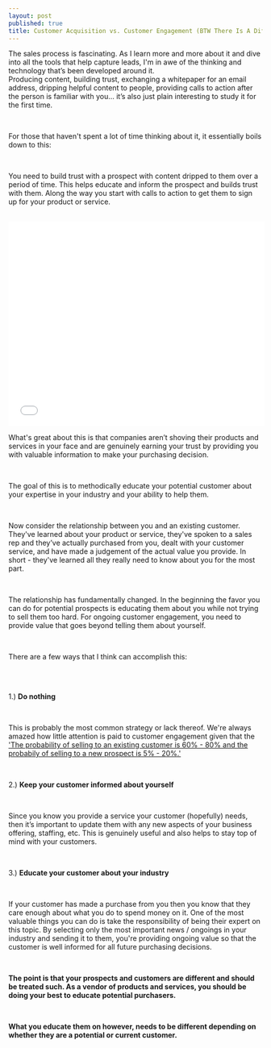 ```yaml
---
layout: post
published: true
title: Customer Acquisition vs. Customer Engagement (BTW There Is A Difference)
---
```

<p>The sales process is fascinating. As I learn more and more about it and dive into all the tools that help capture leads, I&#39;m in awe of the thinking and technology that’s been developed around it. 
<br/>
Producing content, building trust, exchanging a whitepaper for an email address, dripping helpful content to people, providing calls to action after the person is familiar with you... it’s also just plain interesting to study it for the first time.</p>
<br />

<!--break-->

<p>For those that haven&#39;t spent a lot of time thinking about it, it essentially boils down to this:</p>

<br />

<p>You need to build trust with a prospect with content dripped to them over a period of time. This helps educate and inform the prospect and builds trust with them. Along the way you start with calls to action to get them to sign up for your product or service.</p>

<br />
<iframe src="//embed.gettyimages.com/embed/182117462?et=0YHTMDls706RVhYGoT-Oig&sig=W0jB5qGb1QkmOUXzjngxsNp2qDZf4LJLcbaNIUJGEvU=" width="508" height="406" frameborder="0" scrolling="no"></iframe>
<br />

<p>What&#39;s great about this is that companies aren’t shoving their products and services in your face and are genuinely earning your trust by providing you with valuable information to make your purchasing decision. </p><br />

<p>The goal of this is to methodically educate your potential customer about your expertise in your industry and your ability to help them.</p><br />

<p>Now consider the relationship between you and an existing customer. They&#39;ve learned about your product or service, they&#39;ve spoken to a sales rep and they’ve actually purchased from you, dealt with your customer service, and have made a judgement of the actual value you provide. In short - they&#39;ve learned all they really need to know about you for the most part.</p><br />

<p>The relationship has fundamentally changed. In the beginning the favor you can do for potential prospects is educating them about you while not trying to sell them too hard. For ongoing customer engagement, you need to provide value that goes beyond telling them about yourself.</p><br />

<p>There are a few ways that I think can accomplish this:</p><br /><br />

<p>1.) <b>Do nothing</b></p><br />

<p>This is probably the most common strategy or lack thereof. We&#39;re always amazed how little attention is paid to customer engagement given that the <a href="http://www.linkedin.com/today/post/article/20130604134550-284615-15-statistics-that-should-change-the-business-world-but-haven-t">&#39;The probability of selling to an existing customer is 60&#37; - 80&#37; and the probabily of selling to a new prospect is 5&#37; - 20&#37;.&#39;</a></p><br />

<p>2.) <b>Keep your customer informed about yourself</b></p><br />

<p>Since you know you provide a service your customer (hopefully) needs, then it’s important to update them with any new aspects of your business offering, staffing, etc. This is genuinely useful and also helps to stay top of mind with your customers.</p><br />

<p>3.) <b>Educate your customer about your industry</b></p><br />

<p>If your customer has made a purchase from you then you know that they care enough about what you do to spend money on it. One of the most valuable things you can do is take the responsibility of being their expert on this topic. By selecting only the most important news / ongoings in your industry and sending it to them, you&#39;re providing ongoing value so that the customer is well informed for all future purchasing decisions.</p><br />

<p><b>The point is that your prospects and customers are different and should be treated such. As a vendor of products and services, you should be doing your best to educate potential purchasers. </b></p><br />

<p><b>What you educate them on however, needs to be different depending on whether they are a potential or current customer.</b></p><br />
